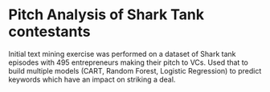 # Pitch Analysis of Shark Tank contestants
Initial text mining exercise was performed on a dataset of Shark tank episodes with 495 entrepreneurs making their pitch to VCs. Used that to build multiple models (CART, Random Forest, Logistic Regression) to predict keywords which have an impact on striking a deal.
